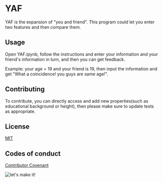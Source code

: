 # YAF
   YAF is the expansion of "you and friend". This program could let you enter two features and then compare them.
   ## Usage
   Open YAF.ipynb, follow the instructions and enter your information and your friend's information in turn, and then you can get feedback.

   Example: your age = 19 and your friend is 19, then input the information and get "What a coincidence! you guys are same age!".
   ## Contributing
   To contribute, you can directly access and add new properties(such as educational background or height), then please make sure to update tests as appropriate.
   ## License
   [MIT](https://choosealicense.com/licenses/mit/)
   ## Codes of conduct
   [Contributor Covenant](https://www.contributor-covenant.org/version/2/0/code_of_conduct/code_of_conduct.md)
   
   ![let's make it!](https://media.giphy.com/media/HhbjYgx6hcNS5p8vuX/giphy.gif)
